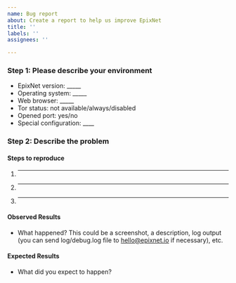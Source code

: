```yaml
---
name: Bug report
about: Create a report to help us improve EpixNet
title: ''
labels: ''
assignees: ''

---
```


### Step 1: Please describe your environment

* EpixNet version: _____
* Operating system: _____
* Web browser: _____
* Tor status: not available/always/disabled
* Opened port: yes/no
* Special configuration: ____

### Step 2: Describe the problem

#### Steps to reproduce

  1. _____
  2. _____
  3. _____

#### Observed Results

* What happened? This could be a screenshot, a description, log output (you can send log/debug.log file to <hello@epixnet.io> if necessary), etc.

#### Expected Results

* What did you expect to happen?

